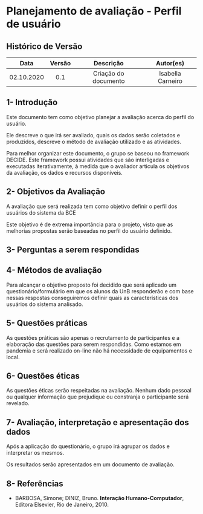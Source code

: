 # Planejamento de avaliação - Perfil de usuário

## Histórico de Versão
|    Data    | Versão | Descrição            | Autor(es)       |
| :--------: | :----: | :------------------: | :-------------: |
| 02.10.2020 |  0.1   | Criação do documento | Isabella Carneiro  |

## 1- Introdução

<p> Este documento tem como objetivo planejar a avaliação acerca do perfil do usuário.</p>
<p> Ele descreve o que irá ser avaliado, quais os dados serão coletados e produzidos, descreve o método de avaliação utilizado e as atividades.</p>
<p> Para melhor organizar este documento, o grupo se baseou no framework DECIDE. Este framework possui atividades que são interligadas e executadas iterativamente, à medida que o avaliador articula os objetivos da avaliação, os dados e recursos disponíveis. </p>

## 2- Objetivos da Avaliação

<p> A avaliação que será realizada tem como objetivo definir o perfil dos usuários do sistema da BCE</p>
<p> Este objetivo é de extrema importância para o projeto, visto que as melhorias propostas serão baseadas no perfil do usuário definido.</p>

## 3- Perguntas a serem respondidas


## 4- Métodos de avaliação

<p> Para alcançar o objetivo proposto foi decidido que será aplicado um questionário/formulário em que os alunos da UnB responderão e com base nessas respostas conseguiremos definir quais as características dos usuários do sistema analisado.</p>

## 5- Questões práticas

<p> As questões práticas são apenas o recrutamento de participantes e a elaboração das questões para serem respondidas. Como estamos em pandemia e será realizado on-line não há necessidade de equipamentos e local.</p>

## 6- Questões éticas
<p> As questões éticas serão respeitadas na avaliação. Nenhum dado pessoal ou qualquer informação que prejudique ou constranja o participante será revelado.</p>

## 7- Avaliação, interpretação e apresentação dos dados

<p> Após a aplicação do questionário, o grupo irá agrupar os dados e interpretar os mesmos.</p>
<p> Os resultados serão apresentados em um documento de avaliação.</p>

## 8- Referências

- BARBOSA, Simone; DINIZ, Bruno. **Interação Humano-Computador**, Editora Elsevier, Rio de Janeiro, 2010.
